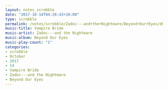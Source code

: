 ```yaml
---
layout: notes_scrobble
date: "2017-10-14T04:26:43+10:00"
type: scrobble
permalink: /notes/scrobble/Zadoc---and+the+Nightmare/Beyond+Our+Eyes/d67dcf849358451ecb615c6a38dcb40ccc954c2d.html
music-title: Vampire Bride
music-artist: Zadoc---and the Nightmare
music-album: Beyond Our Eyes
music-play-count: "1"
categories:
- scrobble
- October
- 2017
- 14
- Vampire Bride
- Zadoc---and the Nightmare
- Beyond Our Eyes
---
```

